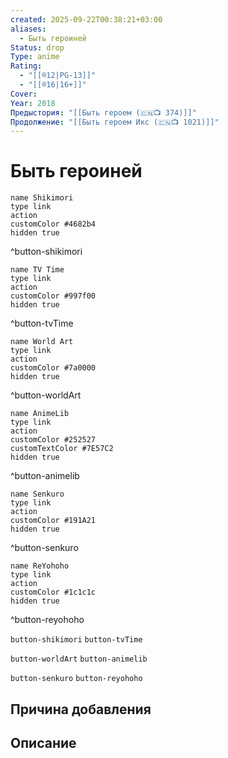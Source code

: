 ```yaml
---
created: 2025-09-22T00:38:21+03:00
aliases:
  - Быть героиней
Status: drop
Type: anime
Rating:
  - "[[®️12|PG-13]]"
  - "[[®️16|16+]]"
Cover:
Year: 2018
Предыстория: "[[Быть героем (🇨🇳📺 374)]]"
Продолжение: "[[Быть героем Икс (🇨🇳📺 1021)]]"
---
```


# Быть героиней




```button
name Shikimori
type link
action 
customColor #4682b4
hidden true
```
^button-shikimori

```button
name TV Time
type link
action 
customColor #997f00
hidden true
```
^button-tvTime

```button
name World Art
type link
action 
customColor #7a0000
hidden true
```
^button-worldArt

```button
name AnimeLib
type link
action 
customColor #252527
customTextColor #7E57C2
hidden true
```
^button-animelib

```button
name Senkuro
type link
action 
customColor #191A21
hidden true
```
^button-senkuro

```button
name ReYohoho
type link
action 
customColor #1c1c1c
hidden true
```
^button-reyohoho



`button-shikimori` `button-tvTime`

`button-worldArt` `button-animelib`

`button-senkuro` `button-reyohoho`



## Причина добавления




## Описание



